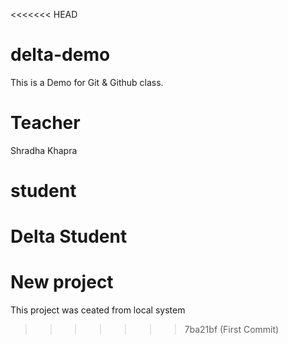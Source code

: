 <<<<<<< HEAD
# delta-demo
This is a Demo for Git &amp; Github class.

# Teacher
Shradha Khapra

# student
Delta Student
=======
# New project

This project was ceated from local system
>>>>>>> 7ba21bf (First Commit)
